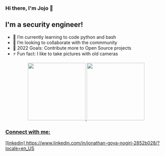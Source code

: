 ### Hi there, I'm Jojo 👋 

## I'm a security engineer!

- 🌱 I’m currently learning to code python and bash
- 👯 I’m looking to collaborate with the commmunity
- 🥅 2022 Goals: Contribute more to Open Source projects
- ⚡ Fun fact: I like to take pictures with old cameras


<div align="center">
  <a href="https://github.com/y0k41sec">
  <img height="180em" src="https://github-readme-stats.vercel.app/api?username=y0k41sec&show_icons=true&theme=tokyonight&include_all_commits=true&count_private=true"/>
  <img height="180em" src="https://github-readme-stats.vercel.app/api/top-langs/?username=y0k41sec&layout=compact&langs_count=7&theme=tokyonight"/>
</div>

### Connect with me:

[linkedin] https://www.linkedin.com/in/jonathan-goya-nogiri-2852b028/?locale=en_US
